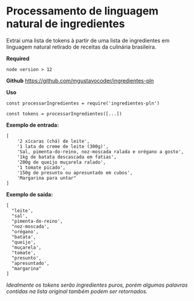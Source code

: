 # Processamento de linguagem natural de ingredientes

Extrai uma lista de tokens à partir de uma lista de ingredientes em linguagem natural retirado de receitas da culinária brasileira.

**Required**
```
node version > 12
```

**Github**
https://github.com/mgustavocoder/ingredientes-pln

**Uso**
```
const processarIngredientes = require('ingredientes-pln')

const tokens = processarIngredientes([...])
``` 


**Exemplo de entrada:**

```
[ 
    '2 xícaras (chá) de leite',
    '1 lata de creme de leite (300g)',
    'Sal, pimenta-do-reino, noz-moscada ralada e orégano a gosto',
    '1kg de batata descascada em fatias',
    '200g de queijo muçarela ralado',
    '1 tomate picado',
    '150g de presunto ou apresuntado em cubos',
    'Margarina para untar"
]
```
**Exemplo de saída:**
```
[
  "leite',
  "sal',
  "pimenta-do-reino',
  "noz-moscada',
  "orégano',
  "batata',
  "queijo',
  "muçarela',
  "tomate',
  "presunto',
  "apresuntado',
  "margarina"
]
```

*Idealmente os tokens serão ingredientes puros, porém algumas palavras contidas na lista original também podem ser retornados.*
